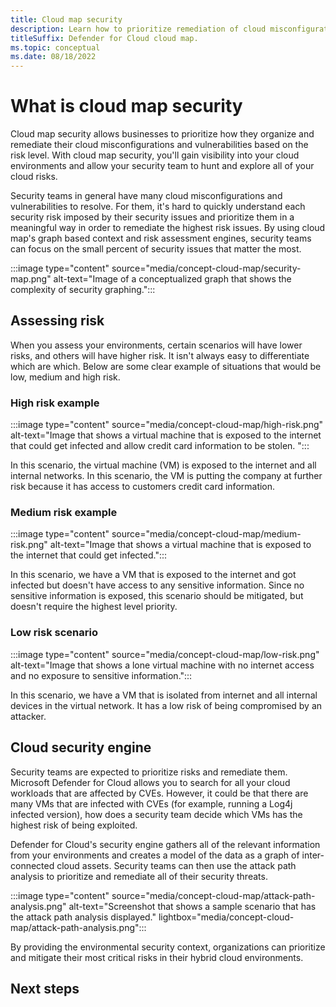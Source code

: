 ```yaml
---
title: Cloud map security
description: Learn how to prioritize remediation of cloud misconfigurations and vulnerabilities based on risk. 
titleSuffix: Defender for Cloud cloud map.
ms.topic: conceptual
ms.date: 08/18/2022
---
```


# What is cloud map security

Cloud map security allows businesses to prioritize how they organize and remediate their cloud misconfigurations and vulnerabilities based on the risk level. With cloud map security, you'll gain visibility into your cloud environments and allow your security team to hunt and explore all of your cloud risks.

Security teams in general have many cloud misconfigurations and vulnerabilities to resolve. For them, it's hard to quickly understand each security risk imposed by their security issues and prioritize them in a meaningful way in order to remediate the highest risk issues. By using cloud map's graph based context and risk assessment engines, security teams can focus on the small percent of security issues that matter the most. 

:::image type="content" source="media/concept-cloud-map/security-map.png" alt-text="Image of a conceptualized graph that shows the complexity of security graphing.":::

## Assessing risk

When you assess your environments, certain scenarios will have lower risks, and others will have higher risk. It isn't always easy to differentiate which are which. Below are some clear example of situations that would be low, medium and high risk.

### High risk example

:::image type="content" source="media/concept-cloud-map/high-risk.png" alt-text="Image that shows a virtual machine that is exposed to the internet that could get infected and allow credit card information to be stolen. ":::

In this scenario, the virtual machine (VM) is exposed to the internet and all internal networks. In this scenario, the VM is putting the company at further risk because it has access to customers credit card information.

### Medium risk example

:::image type="content" source="media/concept-cloud-map/medium-risk.png" alt-text="Image that shows a virtual machine that is exposed to the internet that could get infected.":::

In this scenario, we have a VM that is exposed to the internet and got infected but doesn't have access to any sensitive information. Since no sensitive information is exposed, this scenario should be mitigated, but doesn't require the highest level priority.

### Low risk scenario

:::image type="content" source="media/concept-cloud-map/low-risk.png" alt-text="Image that shows a lone virtual machine with no internet access and no exposure to sensitive information.":::

In this scenario, we have a VM that is isolated from internet and all internal devices in the virtual network. It has a low risk of being compromised by an attacker.

## Cloud security engine

Security teams are expected to prioritize risks and remediate them. Microsoft Defender for Cloud allows you to search for all your cloud workloads that are affected by CVEs. However, it could be that there are many VMs that are infected with CVEs (for example, running a Log4j infected version), how does a security team decide which VMs has the highest risk of being exploited.

Defender for Cloud's security engine gathers all of the relevant information from your environments and creates a model of the data as a graph of inter-connected cloud assets. Security teams can then use the attack path analysis to prioritize and remediate all of their security threats.

:::image type="content" source="media/concept-cloud-map/attack-path-analysis.png" alt-text="Screenshot that shows a sample scenario that has the attack path analysis displayed." lightbox="media/concept-cloud-map/attack-path-analysis.png":::

By providing the environmental security context, organizations can prioritize and mitigate their most critical risks in their hybrid cloud environments.

## Next steps


